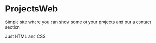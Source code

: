# ProjectsWeb
Simple site where you can show some of your projects and put a contact section

Just HTML and CSS
